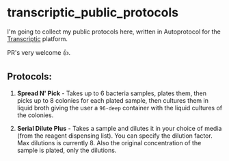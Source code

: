# transcriptic_public_protocols

I'm going to collect my public protocols here, written in Autoprotocol for the [Transcriptic](https://transcriptic.com) platform.

PR's very welcome :+1:.

## Protocols:

1. **Spread N' Pick** - Takes up to 6 bacteria samples, plates them, then picks up to 8 colonies for each plated sample, then cultures them in liquid broth giving the user a ```96-deep``` container with the liquid cultures of the colonies.

2. **Serial Dilute Plus** - Takes a sample and dilutes it in your choice of media (from the reagent dispensing list). You can specify the dilution factor. Max dilutions is currently 8. Also the original concentration of the sample is plated, only the dilutions.
